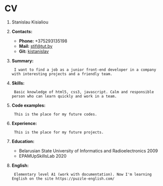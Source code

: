 # CV
1. Stanislau Kisialiou
1. **Contacts:**
	* **Phone:** +375293135198
	* **Mail:** stif@tut.by
	* **Git:** [kistanislav](https://github.com/KiStanislav)

1. **Summary:** 
	
		I want to find a job as a junior front-end developer in a company with interesting projects and a friendly team.

1. **Skills:**

		Basic knowledge of html5, css3, javascript. Calm and responsible person who can learn quickly and work in a team.

1. **Code examples:**

		This is the place for my future codes.

1. **Experience:**

		This is the place for my future projects.

1. **Education:**

	* Belarusian State University of Informatics and Radioelectronics 2009
	* EPAMUpSkillsLab 2020

1. **English:**

		Elementary level A1 (work with documentation). Now I'm learning English on the site https://puzzle-english.com/ 